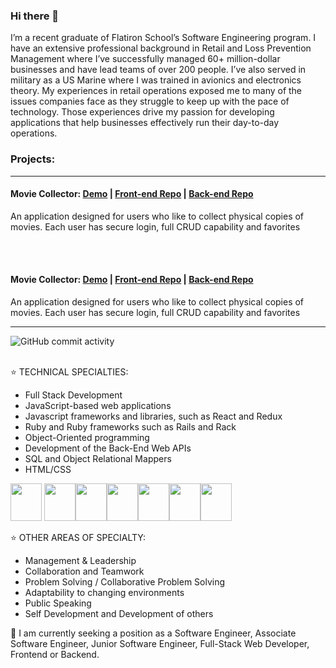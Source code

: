 ### Hi there 👋

<!--
**ethan-rodriguez/ethan-rodriguez** is a ✨ _special_ ✨ repository because its `README.md` (this file) appears on your GitHub profile.

Here are some ideas to get you started:

- 🔭 I’m currently working on ...
- 🌱 I’m currently learning ...
- 👯 I’m looking to collaborate on ...
- 🤔 I’m looking for help with ...
- 💬 Ask me about ...
- 📫 How to reach me: ...
- 😄 Pronouns: ...
- ⚡ Fun fact: ...

-->

I’m a recent graduate of Flatiron School’s Software Engineering program. I have an extensive professional background in Retail and Loss Prevention Management where I’ve successfully managed 60+ million-dollar businesses and have lead teams of over 200 people.  I’ve also served in military as a US Marine where I was trained in avionics and electronics theory.  My experiences in retail operations exposed me to many of the issues companies face as they struggle to keep up with the pace of technology.  Those experiences drive my passion for developing applications that help businesses effectively run their day-to-day operations.

<H3>Projects:</H3><hr>
  <h4>Movie Collector: <a href='https://youtu.be/O9pT7q1Ku4A'>Demo</a> | <a href='https://github.com/ethan-rodriguez/movie-collector-application'>Front-end Repo</a> | <a href='https://github.com/ethan-rodriguez/movie-collector-api'>Back-end Repo</a></h4><p>An application designed for users who like to collect physical copies of movies. Each user has secure login, full CRUD capability and favorites</p><br><br>
  
<h4>Movie Collector: <a href='https://youtu.be/O9pT7q1Ku4A'>Demo</a> | <a href='https://github.com/ethan-rodriguez/movie-collector-application'>Front-end Repo</a> | <a href='https://github.com/ethan-rodriguez/movie-collector-api'>Back-end Repo</a></h4><p>An application designed for users who like to collect physical copies of movies. Each user has secure login, full CRUD capability and favorites</p>

  <hr />

<img alt="GitHub commit activity" src="https://img.shields.io/github/commit-activity/m/ethan-rodriguez/ethan-rodriguez"><br><br>


⭐️  TECHNICAL SPECIALTIES:
- Full Stack Development
- JavaScript-based web applications
- Javascript frameworks and libraries, such as React and Redux
- Ruby and Ruby frameworks such as Rails and Rack
- Object-Oriented programming
- Development of the Back-End Web APIs
- SQL and Object Relational Mappers
- HTML/CSS

<img src="https://cdn.jsdelivr.net/gh/devicons/devicon/icons/javascript/javascript-original.svg" height="60" width="50" /> <img src="https://cdn.jsdelivr.net/gh/devicons/devicon/icons/react/react-original-wordmark.svg" height="60" width="50"/><img src="https://cdn.jsdelivr.net/gh/devicons/devicon/icons/ruby/ruby-original-wordmark.svg" height="60" width="50" /><img src="https://cdn.jsdelivr.net/gh/devicons/devicon/icons/rails/rails-original-wordmark.svg" height="60" width="50"/><img src="https://cdn.jsdelivr.net/gh/devicons/devicon/icons/html5/html5-original-wordmark.svg" height="60" width="50"/><img src="https://cdn.jsdelivr.net/gh/devicons/devicon/icons/css3/css3-original-wordmark.svg" height="60" width="50"/><img src="https://cdn.jsdelivr.net/gh/devicons/devicon/icons/bootstrap/bootstrap-plain-wordmark.svg" height="60" width="50"/>





⭐️  OTHER AREAS OF SPECIALTY:
- Management & Leadership
- Collaboration and Teamwork
- Problem Solving / Collaborative Problem Solving
- Adaptability to changing environments
- Public Speaking
- Self Development and Development of others

📌  I am currently seeking a  position as a Software Engineer, Associate Software Engineer, Junior Software Engineer, Full-Stack Web Developer, Frontend or Backend.

